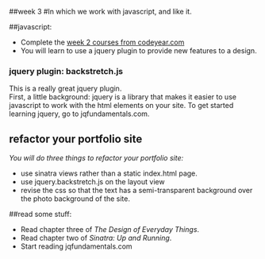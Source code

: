 ##week 3
#In which we work with javascript, and like it.

##javascript:
- Complete the [week 2 courses from codeyear.com](http://www.codecademy.com/curricula/code-year/units/2)
- You will learn to use a jquery plugin to provide new features to a design.

### jquery plugin: backstretch.js
This is a really great jquery plugin.  
First, a little background: jquery is a library that makes it easier to use javascript to work with the html elements on your site.
To get started learning jquery, go to jqfundamentals.com.  

## refactor your portfolio site
*You will do three things to refactor your portfolio site:*
- use sinatra views rather than a static index.html page.
- use jquery.backstretch.js on the layout view
- revise the css so that the text has a semi-transparent background over the photo background of the site.

##read some stuff:
- Read chapter three of _The Design of Everyday Things_.
- Read chapter two of _Sinatra: Up and Running_.
- Start reading jqfundamentals.com